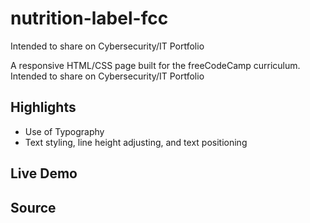 # nutrition-label-fcc
Intended to share on Cybersecurity/IT Portfolio

A responsive HTML/CSS page built for the freeCodeCamp curriculum. Intended to share on Cybersecurity/IT Portfolio

## Highlights
- Use of Typography
- Text styling, line height adjusting, and text positioning

## Live Demo

## Source
